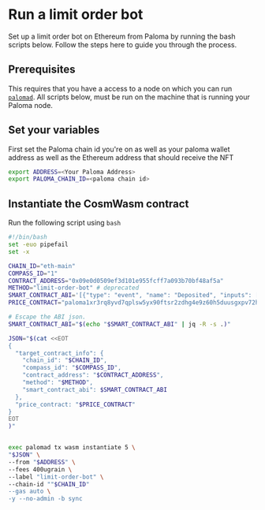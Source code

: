 # Run a limit order bot

Set up a limit order bot on Ethereum from Paloma by running the bash scripts below. Follow the steps here to guide you through the process.


## Prerequisites
This requires that you have a access to a node on which you can run [`palomad`](./palomad/install-palomad.md).
All scripts below, must be run on the machine that is running your Paloma node.


## Set your variables
First set the Paloma chain id you're on as well as your paloma wallet address as well as the Ethereum address that should receive the NFT

```sh
export ADDRESS=<Your Paloma Address>
export PALOMA_CHAIN_ID=<paloma chain id>
```

## Instantiate the CosmWasm contract

Run the following script using `bash`

```sh
#!/bin/bash
set -euo pipefail
set -x

CHAIN_ID="eth-main"
COMPASS_ID="1"
CONTRACT_ADDRESS="0x09e0d0509ef3d101e955fcff7a093b70bf48af5a"
METHOD="limit-order-bot" # deprecated
SMART_CONTRACT_ABI='[{"type": "event", "name": "Deposited", "inputs": [{"name": "token_id", "type": "uint256", "indexed": true}, {"name": "deposit_id", "type": "uint256", "indexed": true}, {"name": "depositor", "type": "address", "indexed": true}, {"name": "amount", "type": "uint256", "indexed": false}, {"name": "lower_tick", "type": "int24", "indexed": false}, {"name": "upper_tick", "type": "int24", "indexed": false}], "anonymous": false}, {"type": "function", "name": "deposit", "stateMutability": "payable", "inputs": [{"name": "lower_tick", "type": "int24"}, {"name": "upper_tick", "type": "int24"}, {"name": "deadline", "type": "uint256"}], "outputs": []}, {"type": "function", "name": "withdraw", "stateMutability": "nonpayable", "inputs": [{"name": "tokenId", "type": "uint256"}], "outputs": []}, {"type": "function", "name": "multiple_withdraw", "stateMutability": "nonpayable", "inputs": [{"name": "tokenIds", "type": "uint256[]"}], "outputs": []}, {"type": "function", "name": "cancel", "stateMutability": "nonpayable", "inputs": [{"name": "tokenId", "type": "uint256"}], "outputs": []}, {"type": "function", "name": "multiple_cancel", "stateMutability": "nonpayable", "inputs": [{"name": "tokenIds", "type": "uint256[]"}], "outputs": []}, {"type": "function", "name": "depositors", "stateMutability": "view", "inputs": [{"name": "arg0", "type": "uint256"}], "outputs": [{"name": "", "type": "tuple", "components": [{"name": "deposit_id", "type": "uint256"}, {"name": "lower_tick", "type": "int24"}, {"name": "liquidity", "type": "uint128"}, {"name": "depositor", "type": "address"}, {"name": "deadline", "type": "uint256"}]}]}, {"type": "function", "name": "deposit_list", "stateMutability": "view", "inputs": [{"name": "arg0", "type": "uint256"}], "outputs": [{"name": "", "type": "uint256"}]}, {"type": "function", "name": "deposit_list_size", "stateMutability": "view", "inputs": [], "outputs": [{"name": "", "type": "uint256"}]}]'
PRICE_CONTRACT="paloma1xr3rq8yvd7qplsw5yx90ftsr2zdhg4e9z60h5duusgxpv72hud3sac3fdu"

# Escape the ABI json.
SMART_CONTRACT_ABI="$(echo "$SMART_CONTRACT_ABI" | jq -R -s .)"

JSON="$(cat <<EOT
{
  "target_contract_info": {
    "chain_id": "$CHAIN_ID",
    "compass_id": "$COMPASS_ID",
    "contract_address": "$CONTRACT_ADDRESS",
    "method": "$METHOD",
    "smart_contract_abi": $SMART_CONTRACT_ABI
  },
  "price_contract: "$PRICE_CONTRACT"
}
EOT
)"


exec palomad tx wasm instantiate 5 \
"$JSON" \
--from "$ADDRESS" \
--fees 400ugrain \
--label "limit-order-bot" \
--chain-id ""$CHAIN_ID"
--gas auto \
-y --no-admin -b sync
```